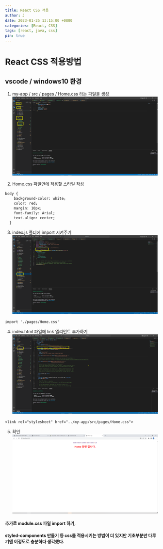 ```yaml
---
title: React CSS 적용
author: J
date: 2023-01-25 13:15:00 +0800
categories: [React, CSS]
tags: [react, java, css]
pin: true
---
```

# React CSS 적용방법

## vscode / windows10 환경

1. my-app / src / pages / Home.css 라는 파일을 생성
![img](/assets/img/favicons/CSS01.png)

2. Home.css 파일안에 적용할 스타일 작성

```
body {
    background-color: white;
    color: red;
    margin: 10px;
    font-family: Arial;
    text-align: center;
  }
```

3. index.js 폴더에 import 시켜주기
![img](/assets/img/favicons/CSS04.png)
```
import './pages/Home.css'
```

4. index.html 파일에 link 엘리먼트 추가하기
![img](/assets/img/favicons/CSS03.png)
```
<link rel="stylesheet" href="../my-app/src/pages/Home.css">
```

5. 확인
![img](/assets/img/favicons/CSS05.png)




#### 추가로 module.css 파일 import 하기, 
#### styled-components 만들기 등 css를 적용시키는 방법이 더 있지만 기초부분만 다루기엔 이정도로 충분하다 생각했다.